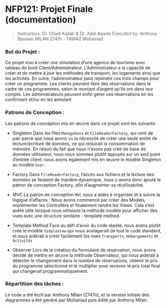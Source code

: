 # NFP121: Projet Finale (documentation)

> Instructors: Dr. Chadi Kallab & Dr. Adel Awada
> Executed by: Anthony Bassam MILAN 2747n - FAWAZ Mohamad

### But du Projet :

Ce projet vise à créer une simulation d’une agence de tourisme avec tableau de bord Client/Administrateur.
L’Administrateur a la capacité de créer et de mettre à jour les méthodes de transport, les logements ainsi que les activités. En outre, l’administrateur
peut rejoindre ces trois champs pour créer un programme.
Les clients peuvent faire des réservations dans le cadre de ces programmes, selon le montant d’argent qu’ils ont dans leur compte.
Les administrateurs peuvent enfin gérer ces réservations en les confirmant et/ou en les annulant

### Patrons de Conception :

Les patrons de conception mis en œuvre dans ce projet sont les suivants:

- Singleton
  Dans les files `ManageData` et `FileReaderFactory`, qui vont de pair parce que nous avons vu la nécessité de créer une seule entité de lecture/ecriture de données, ce qui réduirait la consommation de mémoire.
  En raison du fait que nous n’avons pas créé de base de données utilisateur, nous nous sommes plutôt appuyés sur un seul point d’entrée client: nous avons également mis en œuvre le modèle Singleton au modèle `User`.

- Factory
  Dans `FileReaderFactory`, l’accès aux fichiers et la lecture des données se feraient de manière dynamique, nous y avons donc ajouté le patron de conception Factory, afin d’augmenter sa réutilisabilité.

- MVC
  Le patron de conception `MVC` nous a aidés à organiser et à suivre la logique d’affaires :
  Nous avons commencé par créer des Models, implémenter les Controllers et finalement rendre les Views.
  Cela s’est avéré utile lorsque nous utilisions la méthode modèle pour afficher des vues avec une structure similaire - template method.

- Template Method
  Face au défi d’avoir du code répété, nous avons plutôt créé le modèle `SimpleView` qui nous soulagerait de tout le code standard, et nous aiderait à créer facilement les vues `Transports`, `Hébergements` et `Activités`

- Observer
  Lors de la création du formulaire de réservation, nous avons décidé de mettre en œuvre la méthode Observateur, qui nous aiderait à détecter le changement dans le nombre de réservations, obtenir le prix du programme sélectionné et le multiplier pour recevoir le prix total final qui changerait programmatiquement.

### Répartition des tâches :

Le code a été écrit par Anthony Milan (2747n), et la version initiale des diagrammes a été généré par Mohamad puis édité par Anthony Milan.
